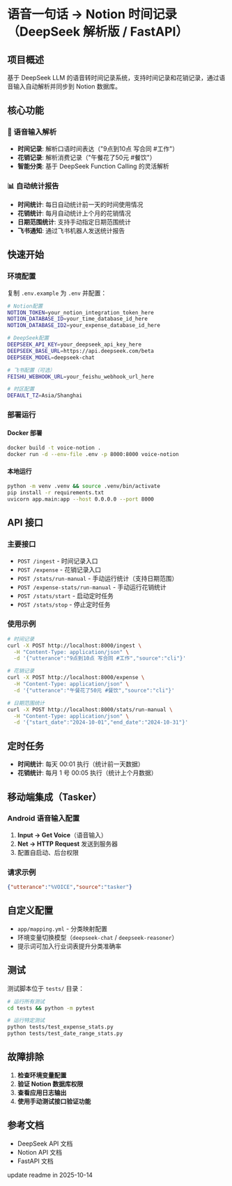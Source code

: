 # 语音一句话 → Notion 时间记录（DeepSeek 解析版 / FastAPI）

## 项目概述

基于 DeepSeek LLM 的语音转时间记录系统，支持时间记录和花销记录，通过语音输入自动解析并同步到 Notion 数据库。

## 核心功能

### 🎤 语音输入解析
- **时间记录**: 解析口语时间表达（"9点到10点 写合同 #工作"）
- **花销记录**: 解析消费记录（"午餐花了50元 #餐饮"）
- **智能分类**: 基于 DeepSeek Function Calling 的灵活解析

### 📊 自动统计报告
- **时间统计**: 每日自动统计前一天的时间使用情况
- **花销统计**: 每月自动统计上个月的花销情况
- **日期范围统计**: 支持手动指定日期范围统计
- **飞书通知**: 通过飞书机器人发送统计报告

## 快速开始

### 环境配置
复制 `.env.example` 为 `.env` 并配置：
```bash
# Notion配置
NOTION_TOKEN=your_notion_integration_token_here
NOTION_DATABASE_ID=your_time_database_id_here
NOTION_DATABASE_ID2=your_expense_database_id_here

# DeepSeek配置
DEEPSEEK_API_KEY=your_deepseek_api_key_here
DEEPSEEK_BASE_URL=https://api.deepseek.com/beta
DEEPSEEK_MODEL=deepseek-chat

# 飞书配置（可选）
FEISHU_WEBHOOK_URL=your_feishu_webhook_url_here

# 时区配置
DEFAULT_TZ=Asia/Shanghai
```

### 部署运行

#### Docker 部署
```bash
docker build -t voice-notion .
docker run -d --env-file .env -p 8000:8000 voice-notion
```

#### 本地运行
```bash
python -m venv .venv && source .venv/bin/activate
pip install -r requirements.txt
uvicorn app.main:app --host 0.0.0.0 --port 8000
```

## API 接口

### 主要接口
- `POST /ingest` - 时间记录入口
- `POST /expense` - 花销记录入口
- `POST /stats/run-manual` - 手动运行统计（支持日期范围）
- `POST /expense-stats/run-manual` - 手动运行花销统计
- `POST /stats/start` - 启动定时任务
- `POST /stats/stop` - 停止定时任务

### 使用示例
```bash
# 时间记录
curl -X POST http://localhost:8000/ingest \
  -H "Content-Type: application/json" \
  -d '{"utterance":"9点到10点 写合同 #工作","source":"cli"}'

# 花销记录
curl -X POST http://localhost:8000/expense \
  -H "Content-Type: application/json" \
  -d '{"utterance":"午餐花了50元 #餐饮","source":"cli"}'

# 日期范围统计
curl -X POST http://localhost:8000/stats/run-manual \
  -H "Content-Type: application/json" \
  -d '{"start_date":"2024-10-01","end_date":"2024-10-31"}'
```

## 定时任务

- **时间统计**: 每天 00:01 执行（统计前一天数据）
- **花销统计**: 每月 1 号 00:05 执行（统计上个月数据）

## 移动端集成（Tasker）

### Android 语音输入配置
1. **Input → Get Voice**（语音输入）
2. **Net → HTTP Request** 发送到服务器
3. 配置自启动、后台权限

### 请求示例
```json
{"utterance":"%VOICE","source":"tasker"}
```

## 自定义配置

- `app/mapping.yml` - 分类映射配置
- 环境变量切换模型（`deepseek-chat` / `deepseek-reasoner`）
- 提示词可加入行业词表提升分类准确率

## 测试

测试脚本位于 `tests/` 目录：
```bash
# 运行所有测试
cd tests && python -m pytest

# 运行特定测试
python tests/test_expense_stats.py
python tests/test_date_range_stats.py
```

## 故障排除

1. **检查环境变量配置**
2. **验证 Notion 数据库权限**
3. **查看应用日志输出**
4. **使用手动测试接口验证功能**

## 参考文档

- DeepSeek API 文档
- Notion API 文档
- FastAPI 文档

update readme in 2025-10-14
